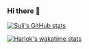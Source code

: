 ### Hi there 👋
[![Suli's GitHub stats](https://github-readme-stats.vercel.app/api?username=sulimanbadour1)](https://github.com/sulimanbadour1/github-readme-stats)

[![Harlok's wakatime stats](https://github-readme-stats.vercel.app/api/wakatime?username=@Badour)](https://github.com/sulimanbadour1/github-readme-stats)
<!--
**sulimanbadour1/sulimanbadour1** is a ✨ _special_ ✨ repository because its `README.md` (this file) appears on your GitHub profile.

Here are some ideas to get you started:

- 🔭 I’m currently working on ...
- 🌱 I’m currently learning ...
- 👯 I’m looking to collaborate on ...
- 🤔 I’m looking for help with ...
- 💬 Ask me about ...
- 📫 How to reach me: ...
- 😄 Pronouns: ...
- ⚡ Fun fact: ...
-->
